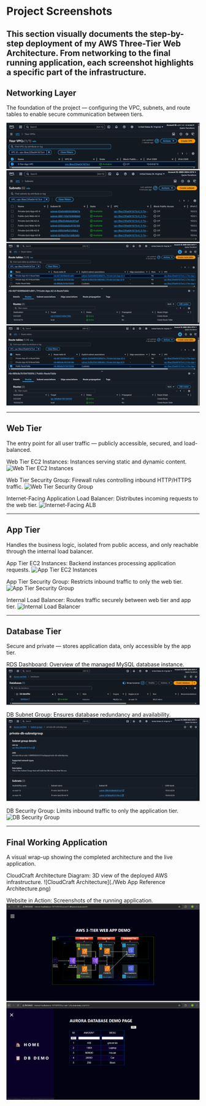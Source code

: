 # Project Screenshots
This section visually documents the step-by-step deployment of my AWS Three-Tier Web Architecture.
From networking to the final running application, each screenshot highlights a specific part of the infrastructure.
---

## Networking Layer

The foundation of the project — configuring the VPC, subnets, and route tables to enable secure communication between tiers.

![VPC Dashboard](./VPC_Dashboard.png)
![Subnets](./subnet.png)
![Private Route Tables](./Private_RouteTable.png)
![Public Route Tables](./Public_RouteTable.png)

---

## Web Tier

The entry point for all user traffic — publicly accessible, secured, and load-balanced.


Web Tier EC2 Instances: Instances serving static and dynamic content.
![Web Tier EC2 Instances](./web-tier-ec2-list.png)

Web Tier Security Group: Firewall rules controlling inbound HTTP/HTTPS traffic.
![Web Tier Security Group](./web-tier-sg.png)

Internet-Facing Application Load Balancer: Distributes incoming requests to the web tier.
![Internet-Facing ALB](./alb-dashboard.png)

---

## App Tier

Handles the business logic, isolated from public access, and only reachable through the internal load balancer.

App Tier EC2 Instances: Backend instances processing application requests.
![App Tier EC2 Instances](./app-tier-ec2-list.png)

App Tier Security Group: Restricts inbound traffic to only the web tier.
![App Tier Security Group](./app-tier-sg.png)

Internal Load Balancer: Routes traffic securely between web tier and app tier.
![Internal Load Balancer](./internal-lb-dashboard.png)

---

## Database Tier

Secure and private — stores application data, only accessible by the app tier.

RDS Dashboard: Overview of the managed MySQL database instance.
![RDS Dashboard](./RDS_DB.png)

DB Subnet Group: Ensures database redundancy and availability.
![DB Subnet Group](./RDS_SubnetGroup.png)

DB Security Group: Limits inbound traffic to only the application tier.
![DB Security Group](./db-sg.png)

---

## Final Working Application
A visual wrap-up showing the completed architecture and the live application.

CloudCraft Architecture Diagram: 3D view of the deployed AWS infrastructure.
![CloudCraft Architecture](./Web App Reference Architecture.png)

Website in Action: Screenshots of the running application.
![Website Running](./Website_page_1.png)
![Website Running](./Website_page_2.png)
